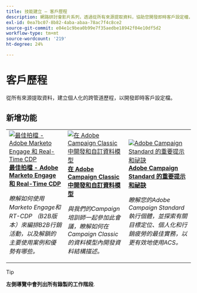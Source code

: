 ```yaml
---
title: 技能建立 — 客戶歷程
description: 網路研討會影片系列，透過從所有來源提取資料，協助您開發即時客戶設定檔，以建立個人化的跨管道歷程。
exl-id: 0ea7bc07-8b82-4aba-abaa-78ac7f4c8ce2
source-git-commit: e04e1c9bea0b99e7f35aedbe18942f04e10df5d2
workflow-type: tm+mt
source-wordcount: '219'
ht-degree: 24%

---
```


# 客戶歷程

從所有來源提取資料，建立個人化的跨管道歷程，以開發即時客戶設定檔。

## 新增功能

<table>
<tr>
  <td>
    <a href="https://experienceleague.adobe.com/docs/skill-builder-events/skill-builder/customer-journeys/2022/b2b-campaigns.html">
      <img alt="最佳拍檔 - Adobe Marketo Engage 和 Real-Time CDP" src="https://video.tv.adobe.com/v/343824?format=jpeg" />
    </a>
     <div>
      <a href="https://experienceleague.adobe.com/docs/skill-builder-events/skill-builder/customer-journeys/2022/b2b-campaigns.html">
        <strong>最佳拍檔 - Adobe Marketo Engage 和 Real-Time CDP</strong>
      </a>
    </div>
    <p>
    <em>瞭解如何使用Marketo Engage和RT-CDP （B2B版本）來編排B2B行銷活動，以及解鎖的主要使用案例和優勢有哪些。</em>
    <p>
  </td>
  <td>
    <a href="https://experienceleague.adobe.com/docs/skill-builder-events/skill-builder/customer-journeys/2022/data-models.html">
      <img alt="在 Adobe Campaign Classic 中開發和自訂資料模型" src="https://video.tv.adobe.com/v/343829?format=jpeg" />
    </a>
     <div>
      <a href="https://experienceleague.adobe.com/docs/skill-builder-events/skill-builder/customer-journeys/2022/data-models.html">
        <strong>在 Adobe Campaign Classic 中開發和自訂資料模型</strong>
      </a>
    </div>
    <p>
    <em>與我們的Campaign培訓師一起參加此會議，瞭解如何在Campaign Classic的資料模型內開發資料結構描述。</em>
    <p>
  </td>  
  <td>
    <a href="https://experienceleague.adobe.com/docs/skill-builder-events/skill-builder/customer-journeys/2022/tips-and-tricks.html">
      <img alt="Adobe Campaign Standard 的重要提示和祕訣" src="https://video.tv.adobe.com/v/343828?format=jpeg" />
    </a>
     <div>
      <a href="https://experienceleague.adobe.com/docs/skill-builder-events/skill-builder/customer-journeys/2022/tips-and-tricks.html">
        <strong>Adobe Campaign Standard 的重要提示和祕訣</strong>
      </a>
    </div>
    <p>
    <em>瞭解您的Adobe Campaign Standard執行個體，並探索有關目標定位、個人化和行銷疲勞的最佳實務，以更有效地使用ACS。</em>
    <p>
  </td>
</tr>
</table>

>[!TIP]
>
>**左側導覽中會列出所有錄製的工作階段**.
